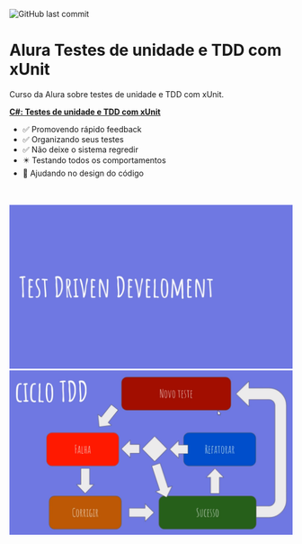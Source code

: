 ![GitHub last commit](https://img.shields.io/github/last-commit/ricardozambon/Alura-Curso-CertificacaoCSharp?logo=github&logoColor=white)

# Alura Testes de unidade e TDD com xUnit
Curso da Alura sobre testes de unidade e TDD com xUnit.

**[C#: Testes de unidade e TDD com xUnit](https://cursos.alura.com.br/course/tdd-csharp-xunit)** 

* :white_check_mark: Promovendo rápido feedback
* :white_check_mark: Organizando seus testes
* :white_check_mark: Não deixe o sistema regredir
* :eight_pointed_black_star: Testando todos os comportamentos
* :black_square_button: Ajudando no design do código

<br />
<br />

<img src="TestDrivenDevelopment.png" />

<br />

<img src="CicloTDD.png" />